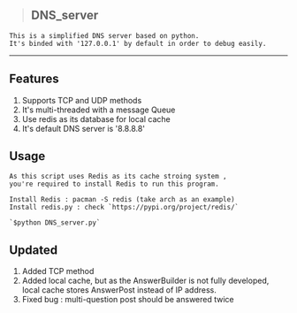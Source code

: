 > ## DNS_server

    This is a simplified DNS server based on python.
    It's binded with '127.0.0.1' by default in order to debug easily.

***
## Features

1. Supports TCP and UDP methods
2. It's multi-threaded with a message Queue
3. Use redis as its database for local cache
4. It's default DNS server is '8.8.8.8'

## Usage

    As this script uses Redis as its cache stroing system ,
    you're required to install Redis to run this program.
    
    Install Redis : pacman -S redis (take arch as an example)
    Install redis.py : check `https://pypi.org/project/redis/`

	`$python DNS_server.py`
	
## Updated

1. Added TCP method
2. Added local cache, but as the AnswerBuilder is not fully developed,
local cache stores AnswerPost instead of IP address.
3. Fixed bug : multi-question post should be answered twice



